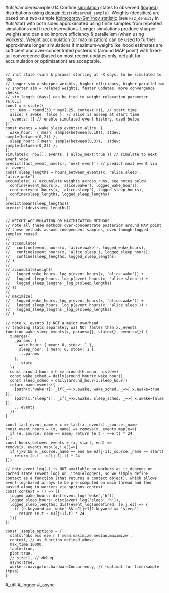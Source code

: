 #util/sample/examples/14 Confine [simulation](#util/sim) states to observed ([logged](#logger)) distributions using [domain](#///domains) `dist(observed_sample)`. Weights (densities) are based on a two-sample [Kolmogorov-Smirnov statistic](https://en.wikipedia.org/wiki/Kolmogorov–Smirnov_test#Kolmogorov–Smirnov_statistic) (see `ks2_density` in #util/stat) with both sides approximated using finite samples from repeated simulations and fixed observations. Longer simulations produce sharper weights and can also improve efficiency & parallelism (when using workers). Weight accumulation (or maximization) can be used to further approximate longer simulations if maximum-weight/likelihood estimates are sufficient and over-concentrated posteriors (around MAP point) with fixed-tail convergence (based on most recent updates only, default for accumulation or optimization) are acceptable.
```js:js_input

// init state (vars & params) starting at -X days, to be simulated to now
// longer sim = sharper weights, higher efficiency, higher parallelism
// shorter sim = relaxed weights, faster updates, more convergence checks
// sim length (days) can be tied to weight relaxation parameter r∈(0,1]
const x = state({
  t: _6am - round(30 * max(.25, context.r)), // start time
  alice: { awake: false }, // alice is asleep at start time
  _events: [] // enable simulated event history, used below
})
const events = wake_sleep_events(x.alice, {
  wake_hour:  { mean: sample(between(6,10)), stdev: sample(between(0,2)) },
  sleep_hour: { mean: sample(between(0,3)),  stdev: sample(between(0,2)) },
})
simulate(x, now(), events, { allow_next:true }) // simulate to next event >now
predict(last_event_name(x), 'next event') // predict next event via x._events
const sleep_lengths = hours_between_events(x, 'alice.sleep', 'alice.wake')
accumulate( // accumulate weights across runs, see notes below
  confine(event_hours(x, 'alice.wake'), logged_wake_hours),
  confine(event_hours(x, 'alice.sleep'), logged_sleep_hours),
  confine(sleep_lengths, logged_sleep_lengths)
)
predict(mean(sleep_lengths))
predict(stdev(sleep_lengths))

```
```js:js_removed

// WEIGHT ACCUMULATION OR MAXIMIZATION METHODS
// note all these methods over-concentrate posterior around MAP point
// these methods assume independent samples, even though logged samples reused
//
// accumulate(
//   confine(event_hours(x, 'alice.wake'), logged_wake_hours),
//   confine(event_hours(x, 'alice.sleep'), logged_sleep_hours),
//   confine(sleep_lengths, logged_sleep_lengths)
// )
//
// accumulate(weight(
//   logged_wake_hours._log_p(event_hours(x, 'alice.wake')) +
//   logged_sleep_hours._log_p(event_hours(x, 'alice.sleep')) +
//   logged_sleep_lengths._log_p(sleep_lengths)
// ))
//
// maximize(
//   logged_wake_hours._log_p(event_hours(x, 'alice.wake')) +
//   logged_sleep_hours._log_p(event_hours(x, 'alice.sleep')) +
//   logged_sleep_lengths._log_p(sleep_lengths)
// )

// note x._events is NOT a major overhead
// tracking stats separately was NOT faster than x._events
function wake_sleep_events(x, params={}, state={}, events={}) {
  x.merge({
    _params: {
      wake_hour: { mean: 8, stdev: 1 },
      sleep_hour: { mean: 0, stdev: 1 },
      ...params
    },
    ...state
  })
  const around_hour = h => around(h.mean, h.stdev)
  const wake_sched = daily(around_hour(x.wake_hour))
  const sleep_sched = daily(around_hour(x.sleep_hour))
  return name_events({
    [path(x,'wake')]: _if(_=>!x.awake, wake_sched, _=>{ x.awake=true }),
    [path(x,'sleep')]: _if(_=>x.awake, sleep_sched, _=>{ x.awake=false }),
    ...events
  })
}

const last_event_name = x => last(x._events)._source._name
const event_hours = (x, name) => remove(x._events.map(e=>{
  if (e._source._name == name) return (e.t - ~~e.t) * 24
}))
const hours_between_events = (x, start, end) => remove(x._events.map((e,j,eJ)=>{
  if (j>0 && e._source._name == end && eJ[j-1]._source._name == start)
    return (e.t - eJ[j-1].t) * 24
}))

// note event_log(…) is NOT available on workers as it depends on cached state (event log) on _item(#logger), so we simply define context as a function (that returns a context object), which allows event-log-based arrays to be pre-computed on main thread and then passed along to workers via options.context
const context = () => ({
  logged_wake_hours: dist(event_log('wake','h')),
  logged_sleep_hours: dist(event_log('sleep','h')),
  logged_sleep_lengths: dist(event_log(undefined, (e,j,eJ) => {
    if (e.keyword == 'wake' && eJ[j+1]?.keyword == 'sleep')
      return (e.t - eJ[j+1].t) * 24
  }))
})

const _sample_options = {
  stats:'mks ess elw r t mean.maximize median.maximize',
  context, // as function defined above
  max_time:10000,
  table:true,
  plot:true,
  // size:1, // debug
  async:true,
  workers:navigator.hardwareConcurrency, // ~optimal for time/sample (tpsa)
}

```
#_util #_logger #_async